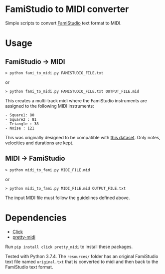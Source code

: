 # FamiStudio to MIDI converter
Simple scripts to convert [FamiStudio](https://famistudio.org/) text format to MIDI.

# Usage
## FamiStudio -> MIDI
`> python fami_to_midi.py FAMISTUDIO_FILE.txt`

or 

`> python fami_to_midi.py FAMISTUDIO_FILE.txt OUTPUT_FILE.mid`

This creates a multi-track midi where the FamiStudio instruments are assigned to the following MIDI instruments:

    - Square1: 80
    - Square2 : 81
    - Triangle : 38
    - Noise : 121
    
This was originally designed to be compatible with [this dataset](https://github.com/chrisdonahue/nesmdb).
Only notes, velocities and durations are kept.

## MIDI -> FamiStudio
`> python midi_to_fami.py MIDI_FILE.mid`

or 

`> python midi_to_fami.py MIDI_FILE.mid OUTPUT_FILE.txt`

The input MIDI file must follow the guidelines defined above.

# Dependencies
- [Click](https://click.palletsprojects.com/en/7.x/)
- [pretty-midi](https://github.com/craffel/pretty-midi)

Run `pip install click pretty_midi` to install these packages.


Tested with Python 3.7.4. The `resources/` folder has an original FamiStudio text file named `original.txt` that is converted to midi and then back to the FamiStudio text format.



